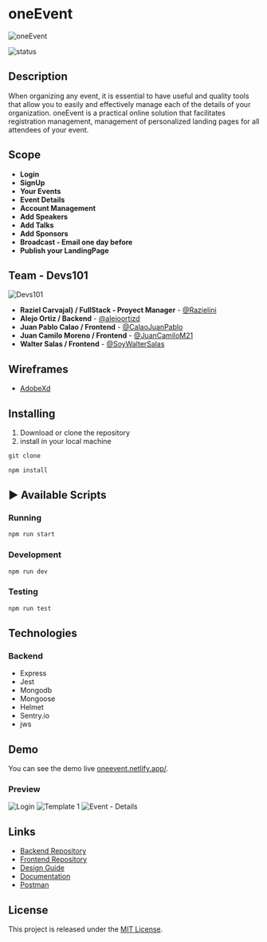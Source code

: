 # oneEvent

![oneEvent](https://user-images.githubusercontent.com/8493442/91677131-7648c380-eb07-11ea-9907-79c7aa846dac.png)

![status](https://img.shields.io/badge/STATUS-In%20Progress-yellow)


## Description
When organizing any event, it is essential to have useful and quality tools that allow you to easily and effectively manage each of the details of your organization. oneEvent is a practical online solution that facilitates registration management, management of personalized landing pages for all attendees of your event.


## Scope
- **Login**
- **SignUp**
- **Your Events**
- **Event Details**
- **Account Management**
- **Add Speakers**
- **Add Talks**
- **Add Sponsors**
- **Broadcast - Email one day before**
- **Publish your LandingPage**


## Team - Devs101
![Devs101](https://user-images.githubusercontent.com/8493442/91677134-78128700-eb07-11ea-9653-9fb64adf5f8a.png)
- **Raziel Carvajal)  /  FullStack - Proyect Manager**  - [@Razielini](https://twitter.com/Razielini)
- **Alejo Ortiz  /  Backend**  - [@alejoortizd](https://twitter.com/alejoortizd)
- **Juan Pablo Calao  /  Frontend**  - [@CalaoJuanPablo](https://twitter.com/CalaoJuanPablo)
- **Juan Camilo Moreno  /  Frontend**  - [@JuanCamiloM21](https://twitter.com/JuanCamiloM21)
- **Walter Salas  /  Frontend**  - [@SoyWalterSalas](https://twitter.com/SoyWalterSalas)



## Wireframes

- [AdobeXd](https://xd.adobe.com/view/e955008a-2a0c-42c1-a1b1-c6f05a68f595-bc06/)


## Installing

1. Download or clone the repository
2. install in your local machine

```jsx
git clone
```
```jsx
npm install
```
## ▶️ Available Scripts

### Running
```jsx
npm run start
```

### Development
```jsx
npm run dev
```

### Testing
```jsx
npm run test
```

## Technologies

### Backend
- Express
- Jest
- Mongodb
- Mongoose
- Helmet
- Sentry.io
- jws

## Demo
You can see the demo live [oneevent.netlify.app/]().

### Preview
![Login](https://user-images.githubusercontent.com/8493442/91676032-13096200-eb04-11ea-91b0-44992b340bd0.png)
![Template 1](https://user-images.githubusercontent.com/8493442/91676036-17357f80-eb04-11ea-8daa-c9a8a8a6be83.png)
![Event - Details](https://user-images.githubusercontent.com/8493442/91676052-26b4c880-eb04-11ea-9bca-6e8fefc486b7.png)


## Links

- [Backend Repository](https://github.com/Devs-101/backend.git)
- [Frontend Repository](https://github.com/Devs-101/frontend.git)
- [Design Guide](https://xd.adobe.com/view/e955008a-2a0c-42c1-a1b1-c6f05a68f595-bc06/)
- [Documentation](https://www.notion.so/Devs-101-db477bd1b09741e9885381025d681ad4)
- [Postman](https://documenter.getpostman.com/view/5657909/TVCY6C5f)


## License

This project is released under the [MIT License](https://opensource.org/licenses/MIT).
